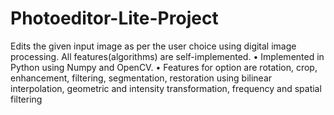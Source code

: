 # Photoeditor-Lite-Project
Edits the given input image as per the user choice using digital image processing. All features(algorithms) are self-implemented. • Implemented in Python using Numpy and OpenCV. • Features for option are rotation, crop, enhancement, filtering, segmentation, restoration using bilinear interpolation, geometric and intensity transformation, frequency and spatial filtering
